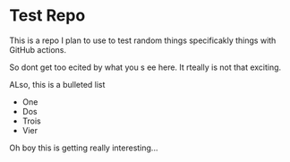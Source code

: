 # Test Repo

This is a repo I plan to use to test random things specificakly things with GitHub actions.

So dont get too ecited by what you s ee here. It rteally is not that exciting.

ALso, this is a bulleted list
- One
- Dos
- Trois
- Vier

Oh boy this is getting really interesting...
